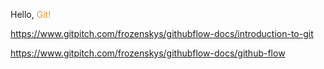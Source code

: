 Hello, <span style="color:#e49436">Git!</span>

https://www.gitpitch.com/frozenskys/githubflow-docs/introduction-to-git

https://www.gitpitch.com/frozenskys/githubflow-docs/github-flow